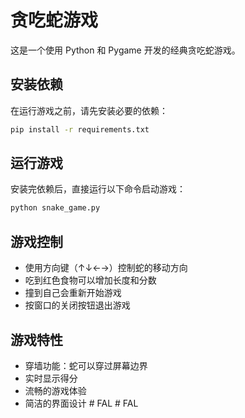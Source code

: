 # 贪吃蛇游戏

这是一个使用 Python 和 Pygame 开发的经典贪吃蛇游戏。

## 安装依赖

在运行游戏之前，请先安装必要的依赖：

```bash
pip install -r requirements.txt
```

## 运行游戏

安装完依赖后，直接运行以下命令启动游戏：

```bash
python snake_game.py
```

## 游戏控制

- 使用方向键（↑↓←→）控制蛇的移动方向
- 吃到红色食物可以增加长度和分数
- 撞到自己会重新开始游戏
- 按窗口的关闭按钮退出游戏

## 游戏特性

- 穿墙功能：蛇可以穿过屏幕边界
- 实时显示得分
- 流畅的游戏体验
- 简洁的界面设计 #   F A L  
 #   F A L  
 
